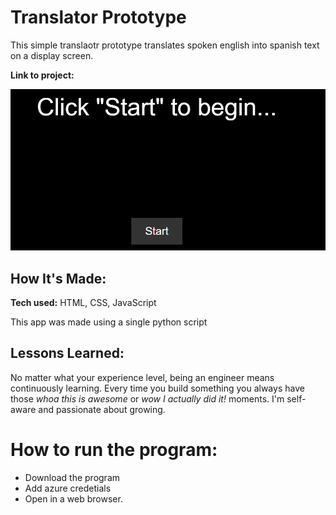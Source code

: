 # Translator Prototype

This simple translaotr prototype translates spoken english into spanish text on a display screen.

**Link to project:**

![screenshot of the app translating](/assets/translatorScreenshot.png)

## How It's Made:

**Tech used:** HTML, CSS, JavaScript

This app was made using a single python script

## Lessons Learned:

No matter what your experience level, being an engineer means continuously learning. Every time you build something you always have those _whoa this is awesome_ or _wow I actually did it!_ moments. I'm self-aware and passionate about growing.

# How to run the program:

- Download the program
- Add azure credetials
- Open in a web browser.
